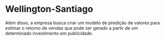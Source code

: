 # Wellington-Santiago
Além disso, a empresa busca criar um modelo de predição de valores para estimar o retorno de vendas que pode ser gerado a partir de um determinado investimento em publicidade.
